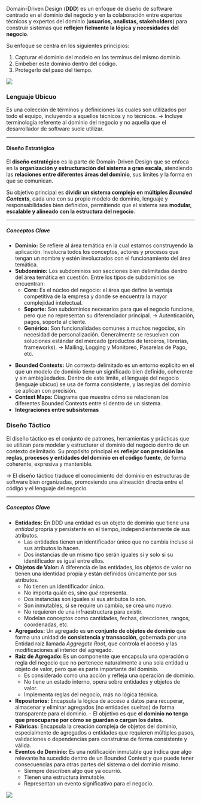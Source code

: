 Domain-Driven Design (**DDD**) es un enfoque de diseño de software centrado en el dominio del negocio y en la colaboración entre expertos técnicos y expertos del dominio (**usuarios, analistas, stakeholders**) para construir sistemas que **reflejen fielmente la lógica y necesidades del negocio**.

Su enfoque se centra en los siguientes principios: 
1. Capturar el dominio del modelo en los terminus del mismo dominio.
2. Embeber este dominio dentro del código.
3. Protegerlo del paso del tiempo.

![](https://media2.dev.to/dynamic/image/width=800%2Cheight=%2Cfit=scale-down%2Cgravity=auto%2Cformat=auto/https%3A%2F%2Fdev-to-uploads.s3.amazonaws.com%2Fuploads%2Farticles%2Fk04kx78m2nfct6qtdfwa.png)

### Lenguaje Ubicuo
Es una colección de términos y definiciones las cuales son utilizados por todo el equipo, incluyendo a aquellos técnicos y no técnicos. -> Incluye terminología referente al dominio del negocio y no aquella que el desarrollador de software suele utilizar.

---
#### Diseño Estratégico
El **diseño estratégico** es la parte de Domain-Driven Design que se enfoca en la **organización y estructuración del sistema a gran escala**, atendiendo las **relaciones entre diferentes áreas del dominio**, sus límites y la forma en que se comunican.

Su objetivo principal es **dividir un sistema complejo en múltiples _Bounded Contexts_**, cada uno con su propio modelo de dominio, lenguaje y responsabilidades bien definidos, permitiendo que el sistema sea **modular, escalable y alineado con la estructura del negocio**.
	
---
##### Conceptos Clave
* **Dominio:** Se refiere al área temática en la cual estamos construyendo la aplicación. Involucra todos los conceptos, actores y procesos que tengan un nombre y estén involucrados con el funcionamiento del área temática.
* **Subdominio:** Los subdominios son secciones bien delimitadas dentro del área temática en cuestión. Entre los tipos de subdominios se encuentran:
	* **Core:** Es el núcleo del negocio: el área que define la ventaja competitiva de la empresa y donde se encuentra la mayor complejidad intelectual.
	* **Soporte:** Son subdominios necesarios para que el negocio funcione, pero que no representan su diferenciador principal. -> Autenticación, pagos, soporte al cliente.
	* **Genérico:** Son funcionalidades comunes a muchos negocios, sin necesidad de personalización. Generalmente se resuelven con soluciones estándar del mercado (productos de terceros, librerías, frameworks). -> Mailing, Logging y Monitoreo, Pasarelas de Pago, etc.
- **Bounded Contexts:** Un contexto delimitado es un entorno explicito en el que un modelo de dominio tiene un significado bien definido, coherente y sin ambigüedades. Dentro de este límite, el lenguaje del negocio (lenguaje ubicuo) se usa de forma consistente, y las reglas del dominio se aplican con precisión.
- **Context Maps:** Diagrama que muestra cómo se relacionan los diferentes Bounded Contexts entre sí dentro de un sistema.
- **Integraciones entre subsistemas** 

### Diseño Táctico
El diseño táctico es el conjunto de patrones, herramientas y prácticas que se utilizan para modelar y estructurar el dominio del negocio dentro de un contexto delimitado. Su propósito principal es **reflejar con precisión las reglas, procesos y entidades del dominio en el código fuente**, de forma coherente, expresiva y mantenible.

-> El diseño táctico traduce el conocimiento del dominio en estructuras de software bien organizadas, promoviendo una alineación directa entre el código y el lenguaje del negocio.

---
##### Conceptos Clave
- **Entidades:** En DDD una entidad es un objeto de dominio que tiene una _entidad_ propria y persistente en el tiempo, independientemente de sus atributos. 
	- Las entidades tienen un identificador único que no cambia incluso si sus atributos lo hacen.
	- Dos instancias de un mismo tipo serán iguales si y solo si su identificador es igual entre ellos.
- **Objetos de Valor:** A diferencia de las entidades, los objetos de valor no tienen una identidad propia y están definidos únicamente por sus atributos.
	- No tienen un identificador único.
	- No importa _quién_ es, sino _qué_ representa.
	- Dos instancias son iguales si sus atributos lo son.
	- Son inmutables, si se require un cambio, se crea uno nuevo.
	- No requieren de una infraestructura para existir.
	- Modelan conceptos como cantidades, fechas, direcciones, rangos, coordenadas, etc.
- **Agregados:** Un agregado es **un conjunto de objetos de dominio** que forma una unidad de **consistencia y transacción**, gobernada por una Entidad raíz llamada _Aggregate Root_, que controla el acceso y las modificaciones al interior del agregado.
- **Raíz de Agregado:** Es un componente que encapsula una operación o regla del negocio que no pertenece naturalmente a una sola entidad u objeto de valor, pero que es parte importante del dominio.
	- Es considerado como una acción y refleja una operación de dominio.
	- No tiene un estado interno, opera sobre entidades y objetos de valor.
	- Implementa reglas del negocio, más no lógica técnica.
- **Repositorios:** Encapsula la lógica de acceso a datos para recuperar, almacenar y eliminar agregados (no entidades sueltas) de forma transparente para el dominio. - El objetivo es que **el dominio no tenga que preocuparse por cómo se guardan o cargan los datos**.
- **Fábricas:** Encapsula la creación compleja de objetos del dominio, especialmente de agregados o entidades que requieren múltiples pasos, validaciones o dependencias para construirse de forma consistente y válida.
- **Eventos de Dominio:** Es una notificación inmutable que indica que algo relevante ha sucedido dentro de un Bounded Context y que puede tener consecuencias para otras partes del sistema o del dominio mismo.
	- Siempre describen algo que ya ocurrió.
	- Tienen una estructura inmutable.
	- Representan un evento significativo para el negocio.

![](https://alok-mishra.com/wp-content/uploads/2021/06/screen-shot-2021-06-30-at-2.04.57-pm.png)